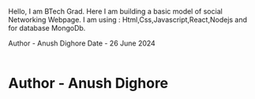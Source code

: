 Hello,
I am BTech Grad.
Here I am building a basic model of social Networking Webpage.
I am using : Html,Css,Javascript,React,Nodejs and for database MongoDb.

Author - Anush Dighore
Date - 26 June 2024
<br><br>

# Author - Anush Dighore <br>
